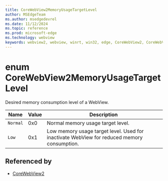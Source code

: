```yaml
---
title: CoreWebView2MemoryUsageTargetLevel
author: MSEdgeTeam
ms.author: msedgedevrel
ms.date: 11/12/2024
ms.topic: reference
ms.prod: microsoft-edge
ms.technology: webview
keywords: webview2, webview, winrt, win32, edge, CoreWebView2, CoreWebView2Controller, browser control, edge html, CoreWebView2MemoryUsageTargetLevel
---
```


# enum CoreWebView2MemoryUsageTargetLevel

Desired memory consumption level of a WebView.

| Name |  Value | Description |
|--|--|--|
|`Normal` | 0x0  |  Normal memory usage target level.|
|`Low` | 0x1  |  Low memory usage target level. Used for inactivate WebView for reduced memory consumption.|


## Referenced by

- [CoreWebView2](corewebview2.md)
